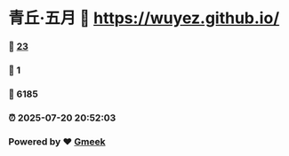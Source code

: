 # 青丘·五月 :link: https://wuyez.github.io/ 
### :page_facing_up: [23](https://wuyez.github.io//tag.html) 
### :speech_balloon: 1 
### :hibiscus: 6185 
### :alarm_clock: 2025-07-20 20:52:03 
### Powered by :heart: [Gmeek](https://github.com/Meekdai/Gmeek)
